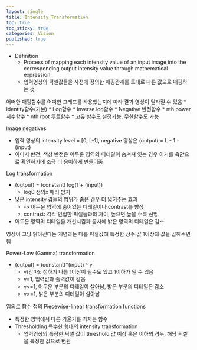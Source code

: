 ```yaml
---
layout: single
title: Intensity_Transformation
toc: true
toc_sticky: true
categories: Vision
published: true
---
```



* Definition
    * Process of mapping each intensity value of an input image into the corresponding output intensity value through mathematical expression
    * 입력영상의 픽셀값들을 사전에 정의한 매핑관계를 토대로 다른 값으로 매핑하는 것

어떠한 매핑함수를 어떠한 그래프를 사용했는지에 따라 결과 영상이 달라질 수 있음
    * Identity함수(기본)
    * Log함수
    * Inverse log함수
    * Negative 반전함수
    * nth power 지수함수
    * nth root 루트함수
    * 고유 함수도 설정가능, 무한함수도 가능


Image negatives
* 입력 영상의 intensity level = [0, L-1], negative 영상은 (output) = L - 1 - (input)
* 이미지 반전, 색상 반전은 어두운 영역의 디테일이 숨겨져 잇는 경우 이거를 육안으로 확인하기에 조금 더 용이하게 만들어줌


Log transformation
* (output) = (constant) log(1 + (input))
    * log0 정의x 에러 방지
* 낮은 intensity 갑들의 범위가 좁은 경우 더 넓혀주는 효과
    * -> 어두운 영역에 숨어있는 디테일이나 contrast를 향상
    * contrast: 각각 인접한 픽셀들과의 차이, 높으면 높을 수록 선명
* 어두운 영역의 디테일을 개선시킴과 동시에 밝은 영역의 디테일은 감소

영상이 그냥 밝아진다는 개념과는 다름 픽셀값에 특정한 상수 값 1이상의 값을 곱해주면 됨

Power-Law (Gamma) transformation
* (output) = (constant)*(input) ^ γ
    * γ(감마): 정하기 나름 1이상이 될수도 있고 1이하가 될 수 있음
    * γ=1, 입력값과 출력값이 같음
    * γ<=1, 어두운 부분의 디테일이 살아남, 밝은 부분의 디테일은 감소   
    * γ>=1, 밝은 부분의 디테일이 살아남



임의로 함수 정의
Piecewise-linear transformation functions
* 특정한 영역에서 다른 기울기를 가지는 함수
* Thresholding 특수한 형태의 intensity transformation
    * 입력영상의 특정한 픽셀 값이 threshold 값 이상 혹은 이하의 경우, 해당 픽셀을 특정한 값으로 변환
